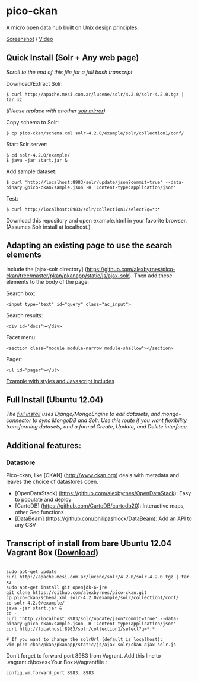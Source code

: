 pico-ckan
===================

A micro open data hub built on [Unix design principles](http://en.wikipedia.org/wiki/Unix_philosophy).

[Screenshot](https://github.com/alexbyrnes/pico-ckan/blob/master/screenshot_markup.md) / [Video](http://www.youtube.com/watch?v=1VL7y9VS5uw)

## Quick Install (Solr + Any web page)

*Scroll to the end of this file for a full bash transcript*

Download/Extract Solr:

    $ curl http://apache.mesi.com.ar/lucene/solr/4.2.0/solr-4.2.0.tgz | tar xz

*(Please replace with another [solr mirror](http://www.apache.org/dyn/closer.cgi/lucene/solr/4.2.0))*

Copy schema to Solr:

    $ cp pico-ckan/schema.xml solr-4.2.0/example/solr/collection1/conf/

Start Solr server:

    $ cd solr-4.2.0/example/
    $ java -jar start.jar &

Add sample dataset:

    $ curl 'http://localhost:8983/solr/update/json?commit=true' --data-binary @pico-ckan/sample.json -H 'Content-type:application/json'

Test:

    $ curl http://localhost:8983/solr/collection1/select?q=*:*

Download this repository and open example.html in your favorite browser.  (Assumes Solr install at localhost.)


## Adapting an existing page to use the search elements

Include the [ajax-solr directory] (https://github.com/alexbyrnes/pico-ckan/tree/master/pkan/pkanapp/static/js/ajax-solr).  Then add these elements to the body of the page:

Search box:

    <input type="text" id="query" class="ac_input">

Search results:

    <div id='docs'></div>

Facet menu:

    <section class="module module-narrow module-shallow"></section>

Pager:

    <ul id='pager'></ul>

[Example with styles and Javascript includes](https://github.com/alexbyrnes/pico-ckan/blob/master/example.html)


## Full Install (Ubuntu 12.04)

*The [full install](https://github.com/alexbyrnes/pico-ckan/blob/master/README_FULL.md) uses Django/MongoEngine to edit datasets, and mongo-connector to sync MongoDB and Solr.  Use this route if you want flexibility transforming datasets, and a formal Create, Update, and Delete interface.*


## Additional features:

### Datastore

Pico-ckan, like [CKAN] (http://www.ckan.org) deals with metadata and leaves the choice of datastores open.  

* [OpenDataStack] (https://github.com/alexbyrnes/OpenDataStack): Easy to populate and deploy
* [CartoDB] (https://github.com/CartoDB/cartodb20): Interactive maps, other Geo functions
* [DataBeam] (https://github.com/philipashlock/DataBeam): Add an API to any CSV


## Transcript of install from bare Ubuntu 12.04 Vagrant Box ([Download](http://cloud-images.ubuntu.com/precise/current/precise-server-cloudimg-vagrant-amd64-disk1.box))

```

sudo apt-get update
curl http://apache.mesi.com.ar/lucene/solr/4.2.0/solr-4.2.0.tgz | tar xz
sudo apt-get install git openjdk-6-jre
git clone https://github.com/alexbyrnes/pico-ckan.git
cp pico-ckan/schema.xml solr-4.2.0/example/solr/collection1/conf/
cd solr-4.2.0/example/
java -jar start.jar &
cd -
curl 'http://localhost:8983/solr/update/json?commit=true' --data-binary @pico-ckan/sample.json -H 'Content-type:application/json'
curl http://localhost:8983/solr/collection1/select?q=*:*

# If you want to change the solrUrl (default is localhost):
vim pico-ckan/pkan/pkanapp/static/js/ajax-solr/ckan-ajax-solr.js

```

Don't forget to forward port 8983 from Vagrant.  Add this line to .vagrant.d\boxes\<Your Box>\Vagrantfile :

    config.vm.forward_port 8983, 8983    

